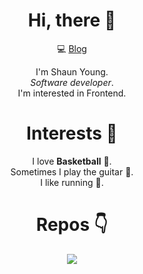 <div align=center>

# Hi, there 👋

💻 [Blog](https://shaunyoung.cn)

I'm Shaun Young.  
_Software developer_.  
I'm interested in Frontend.

# Interests 🎉

I love **Basketball** 🏀.  
Sometimes I play the guitar 🎸.  
I like running 🏃‍.

# Repos 👇

<img  src="https://github-readme-stats.vercel.app/api?username=syy11955&show_icons=true&theme=radical">

</div>
